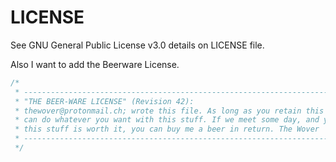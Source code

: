 # LICENSE
See GNU General Public License v3.0 details on LICENSE file.

Also I want to add the Beerware License.

``` kotlin
/*
 * ----------------------------------------------------------------------------
 * "THE BEER-WARE LICENSE" (Revision 42):
 * thewover@protonmail.ch; wrote this file. As long as you retain this notice you
 * can do whatever you want with this stuff. If we meet some day, and you think
 * this stuff is worth it, you can buy me a beer in return. The Wover
 * ----------------------------------------------------------------------------
 */
 ```